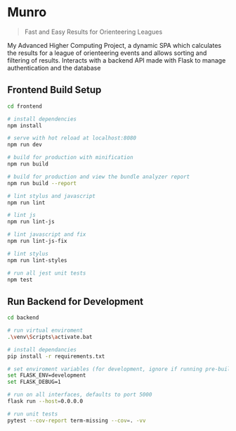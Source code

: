 # Munro

> Fast and Easy Results for Orienteering Leagues

My Advanced Higher Computing Project, a dynamic SPA which calculates the results for a league of orienteering events and allows sorting and filtering of results. Interacts with a backend API made with Flask to manage authentication and the database

## Frontend Build Setup

``` bash
cd frontend

# install dependencies
npm install

# serve with hot reload at localhost:8080
npm run dev

# build for production with minification
npm run build

# build for production and view the bundle analyzer report
npm run build --report

# lint stylus and javascript
npm run lint

# lint js
npm run lint-js

# lint javascript and fix
npm run lint-js-fix

# lint stylus
npm run lint-styles

# run all jest unit tests
npm test
```

## Run Backend for Development

```bash
cd backend

# run virtual enviroment
.\venv\Scripts\activate.bat

# install dependancies
pip install -r requirements.txt

# set enviroment variables (for development, ignore if running pre-built frontend)
set FLASK_ENV=development
set FLASK_DEBUG=1

# run on all interfaces, defaults to port 5000
flask run --host=0.0.0.0

# run unit tests
pytest --cov-report term-missing --cov=. -vv
```
